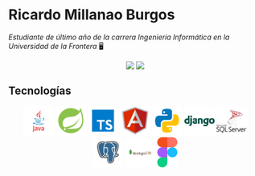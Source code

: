# Ricardo Millanao Burgos 

*Estudiante de último año de la carrera Ingeniería Informática en la Universidad de la Frontera* :desktop_computer:
 
 
 
<div align="center">
  <p></p>
	<a title="Github estadísticas">
		<img align="center" src="https://github-readme-stats.vercel.app/api?username=munadev&custom_title=Github%20Stats&count_private=true&include_all_commits=true&hide=contribs&show_icons=true&line_height=24&hide_border=true&title_color=317b71&icon_color=317b71" />
	</a>
	<a title="Lenguajes más utilizados">
		<img align="center" src="https://github-readme-stats.vercel.app/api/top-langs/?username=munadev&hide=jupyter%20notebook,css,scss,vue,html&layout=compact&langs_count=6&hide_border=true&title_color=317b71&icon_color=317b71" />
	</a>		
</div>

## Tecnologías

<div align="center">
	<code><img height="60" alt="java" src="img/java.svg"></code> <code><img height="60" alt="spring" src="img/spring.svg"></code>   <code><img height="60" alt="typescript" src="img/typescript.svg"></code> <code><img height="60" alt="angular" src="img/angular.svg"></code> <code><img height="60" alt="python" src="img/python.svg"></code> <code><img height="60" alt="java" src="img/django.svg"></code> <code><img height="60" alt="sqlserver" src="img/sql_server.svg"></code> <code><img height="60" alt="postgresql" src="img/postgresql.svg"></code> <code><img height="60" alt="mongodb" src="img/mongodb.svg"></code> <code><img height="60" alt="figma" src="img/figma.png"></code>
</div>
